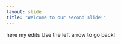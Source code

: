 ```yaml
---
layout: slide
title: "Welcome to our second slide!"
---
```

here my edits
Use the left arrow to go back!
